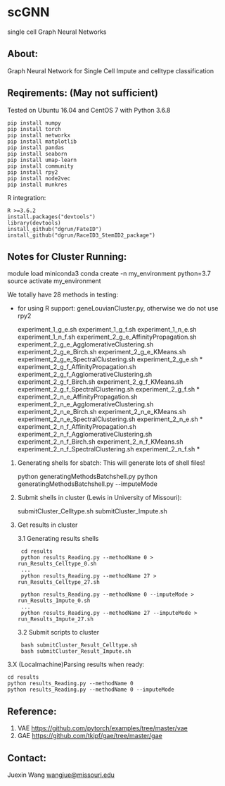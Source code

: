 # scGNN

single cell Graph Neural Networks

About:
----------
Graph Neural Network for Single Cell Impute and celltype classification 

Reqirements: (May not sufficient)
----------
Tested on Ubuntu 16.04 and CentOS 7 with Python 3.6.8

    pip install numpy
    pip install torch
    pip install networkx
    pip install matplotlib
    pip install pandas
    pip install seaborn
    pip install umap-learn
    pip install community
    pip install rpy2
    pip install node2vec
    pip install munkres

R integration:

    R >=3.6.2
    install.packages("devtools")
    library(devtools)
    install_github("dgrun/FateID")
    install_github("dgrun/RaceID3_StemID2_package")

Notes for Cluster Running:
---------
module load miniconda3
conda create -n my_environment python=3.7
source activate my_environment

We totally have 28 methods in testing:
* for using R support: geneLouvianCluster.py, otherwise we do not use rpy2

    experiment_1_g_e.sh
    experiment_1_g_f.sh
    experiment_1_n_e.sh
    experiment_1_n_f.sh
    experiment_2_g_e_AffinityPropagation.sh
    experiment_2_g_e_AgglomerativeClustering.sh
    experiment_2_g_e_Birch.sh
    experiment_2_g_e_KMeans.sh
    experiment_2_g_e_SpectralClustering.sh
    experiment_2_g_e.sh *
    experiment_2_g_f_AffinityPropagation.sh
    experiment_2_g_f_AgglomerativeClustering.sh
    experiment_2_g_f_Birch.sh
    experiment_2_g_f_KMeans.sh
    experiment_2_g_f_SpectralClustering.sh
    experiment_2_g_f.sh *
    experiment_2_n_e_AffinityPropagation.sh
    experiment_2_n_e_AgglomerativeClustering.sh
    experiment_2_n_e_Birch.sh
    experiment_2_n_e_KMeans.sh
    experiment_2_n_e_SpectralClustering.sh
    experiment_2_n_e.sh *
    experiment_2_n_f_AffinityPropagation.sh
    experiment_2_n_f_AgglomerativeClustering.sh
    experiment_2_n_f_Birch.sh
    experiment_2_n_f_KMeans.sh
    experiment_2_n_f_SpectralClustering.sh
    experiment_2_n_f.sh *

1. Generating shells for sbatch: This will generate lots of shell files!

    python generatingMethodsBatchshell.py
    python generatingMethodsBatchshell.py --imputeMode

2. Submit shells in cluster (Lewis in University of Missouri):

    submitCluster_Celltype.sh
    submitCluster_Impute.sh

3. Get results in cluster

    3.1 Generating results shells

        cd results
        python results_Reading.py --methodName 0 > run_Results_Celltype_0.sh
        ...
        python results_Reading.py --methodName 27 > run_Results_Celltype_27.sh

        python results_Reading.py --methodName 0 --imputeMode > run_Results_Impute_0.sh
        ...
        python results_Reading.py --methodName 27 --imputeMode > run_Results_Impute_27.sh

    3.2 Submit scripts to cluster

        bash submitCluster_Result_Celltype.sh
        bash submitCluster_Result_Impute.sh
        

3.X (Localmachine)Parsing results when ready:

    cd results
    python results_Reading.py --methodName 0
    python results_Reading.py --methodName 0 --imputeMode 


Reference:
---------

1. VAE <https://github.com/pytorch/examples/tree/master/vae>
2. GAE <https://github.com/tkipf/gae/tree/master/gae>

Contact:
---------
Juexin Wang wangjue@missouri.edu
